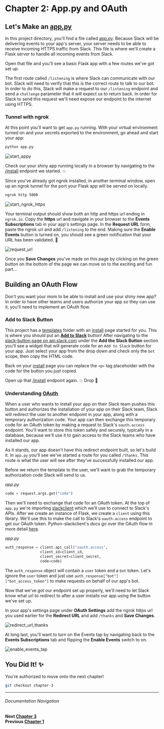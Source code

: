 # Chapter 2: App.py and OAuth

## Let's Make an [app.py](app.py)

In this project directory, you'll find a file called [app.py](app.py). Because Slack will be delivering events to your app's server, your server needs to be able to receive incoming HTTPS traffic from Slack. This file is where we'll create a Flask server to handle all incoming events from Slack.

Open that file and you'll see a basic Flask app with a few routes we've got set up.

The first route called `/listening` is where Slack can communicate with our bot. Slack will need to verify that this is the correct route to talk to our bot. In order to do this, Slack will make a request to our `/listening` endpoint and send a `challenge` parameter that it will expect us to return back. In order for Slack to send this request we'll need expose our endpoint to the internet using HTTPS.

### Tunnel with ngrok

At this point you'll want to get `app.py` running. With your virtual environment turned on and your secrets exported to the environment, go ahead and start your app:

```bash
python app.py
```
![start_appy](https://cloud.githubusercontent.com/assets/4828352/20549064/cad48f8c-b0dd-11e6-8a85-25bff2815d2e.png)

Check our your shiny app running locally in a browser by navigating to the  [/install](http://localhost:5000/install) endpoint we started. :boom:

Since you've already got ngrok installed, in another terminal window, open up an ngrok tunnel for the port your Flask app will be served on locally.

```bash
ngrok http 5000
```
![start_ngrok_https](https://cloud.githubusercontent.com/assets/4828352/20549065/ceb8f7b4-b0dd-11e6-8946-119e50518781.png)

Your terminal output should show both an http and https url ending in `ngrok.io`. Copy the **https** url and navigate in your browser to the **Events Subscriptions** tab in your app's settings page. In the **Request URL** form, paste the ngrok url and add `/listening` to the end. Making sure the **Enable Events** button is turned on, you should see a green notification that your URL has been validated. :tada:

![request_url](https://cloud.githubusercontent.com/assets/4828352/20549180/e7d1f808-b0de-11e6-9aba-d05c34c3c4b7.png)

Once you **Save Changes** you've made on this page by clicking on the green button on the bottom of the page we can move on to the exciting and fun part...

## Building an OAuth Flow

Don't you want your mom to be able to install and use your shiny new app? In order to have other teams and users authorize your app so they can use it, you'll need to implement an OAuth flow.

### Add to Slack Button

This project has a [templates](templates) folder with an [install](templates/install.html) page started for you. This is where you should put an [**Add to Slack**](https://api.slack.com/docs/slack-button) button! After navigating to the [slack-button page on api.slack.com](https://api.slack.com/docs/slack-button#add_the_slack_button) under the **Add the Slack Button** section you'll see a widget that will generate code for an `Add to Slack` button for your app. Just select your app from the drop down and check only the `bot` scope, then copy the HTML code.

Back on your [install](templates/install.html) page you can replace the `<p>` tag placeholder with the code for the button you just copied.

Open up that [/install](http://localhost:5000/install) endpoint again. :boom: Drop :microphone:

### Understanding [OAuth](https://api.slack.com/docs/oauth)

When a user who wants to install your app on their Slack team pushes this button and authorizes the installation of your app on their Slack team, Slack will redirect the user to another endpoint in your app, along with a temporary authorization code. Your app can then exchange this temporary code for an OAuth token by making a request to Slack's `oauth.access` endpoint. You'll want to store this token safely and securely, typically in a database, because we'll use it to gain access to the Slack teams who have installed our app.

As it stands, our app doesn't have this redirect endpoint built, so let's build it. In `app.py` you'll see we've started a route for you called `/thanks`. This route is what the user will see after they've successfully installed our app.

Before we return the template to the user, we'll want to grab the temporary authorization code Slack will send to us.

_app.py_
```python
code = request.args.get("code")
```

Then we'll need to exchange that code for an OAuth token. At the top of `app.py` we're importing [slackclient](http://python-slackclient.readthedocs.io/en/latest/) which we'll use to connect to Slack's APIs. After we create an instance of Flask, we create a `client` using this library. We'll use this to make the call to Slack's `oauth.access` endpoint to get our OAuth token. Python-slackclient's docs go over the OAuth flow in more detail [here](http://python-slackclient.readthedocs.io/en/latest/auth.html#the-oauth-flow).

_app.py_
```python
auth_response = client.api_call("oauth.access",
                client_id=client_id,
                client_secret=client_secret,
                code=code)
```

The `auth_response` object will contain a `user` token and a `bot` token. Let's ignore the `user` token and just use
`auth_response["bot"]["bot_access_token"]` to make requests on behalf of our app's bot.

Now that we've got our endpoint set up properly, we'll need to let Slack know what url to redirect to after a user installs our app using the button we've set up.

In your app's settings page under **OAuth Settings** add the ngrok https url you used earlier for the **Redirect URL** and add `/thanks` and **Save Changes**.

![redirect_url_thanks](https://cloud.githubusercontent.com/assets/4828352/20549300/d5aa215e-b0df-11e6-9796-3cb6fb1da7b4.png)

At long last, you'll want to turn on the Events tap by navigating back to the **Events Subscriptions** tab and flipping the **Enable Events** switch to on.

![enable_events_tap](https://cloud.githubusercontent.com/assets/4828352/20727925/3bf82f5a-b630-11e6-81d6-0cc316dc7e0d.png)

## You Did It! :sparkles:

You're authorized to move onto the next chapter!

```bash
git checkout chapter-3
```

---
###### Documentation Navigation
**Next [Chapter 3](docs/Chapter-3.md)**  
**Previous [Chapter 1](docs/Chapter-1.md)**  
